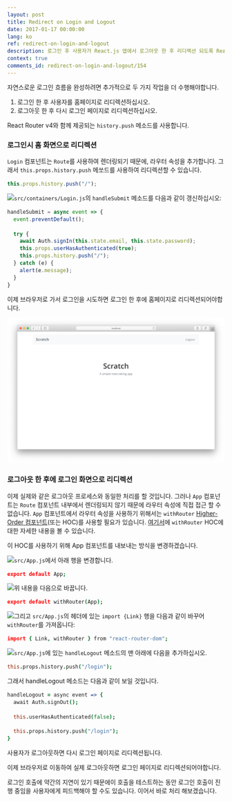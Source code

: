 ```yaml
---
layout: post
title: Redirect on Login and Logout
date: 2017-01-17 00:00:00
lang: ko
ref: redirect-on-login-and-logout
description: 로그인 후 사용자가 React.js 앱에서 로그아웃 한 후 리디렉션 되도록 React Router v4의 withRouter higher-order 컴포넌트를 사용하고 history.push 메서드를 사용하여 앱을 탐색합니다. 
context: true
comments_id: redirect-on-login-and-logout/154
---
```


자연스로운 로그인 흐름을 완성하려면 추가적으로 두 가지 작업을 더 수행해야합니다.

1. 로그인 한 후 사용자를 홈페이지로 리디렉션하십시오.
2. 로그아웃 한 후 다시 로그인 페이지로 리디렉션하십시오.

React Router v4와 함께 제공되는 `history.push` 메소드를 사용합니다.

### 로그인시 홈 화면으로 리디렉션

`Login` 컴포넌트는 `Route`를 사용하여 렌더링되기 때문에, 라우터 속성을 추가합니다. 그래서 `this.props.history.push` 메쏘드를 사용하여 리디렉션할 수 있습니다.

``` javascript
this.props.history.push("/");
```

<img class="code-marker" src="/assets/s.png" />`src/containers/Login.js`의 `handleSubmit` 메소드를 다음과 같이 갱신하십시오:

``` javascript
handleSubmit = async event => {
  event.preventDefault();

  try {
    await Auth.signIn(this.state.email, this.state.password);
    this.props.userHasAuthenticated(true);
    this.props.history.push("/");
  } catch (e) {
    alert(e.message);
  }
}
```

이제 브라우저로 가서 로그인을 시도하면 로그인 한 후에 홈페이지로 리디렉션되어야합니다.

![React Router v4 로그인 후 홈페이지로 리디렉션 화면](/assets/redirect-home-after-login.png)

### 로그아웃 한 후에 로그인 화면으로 리디렉션

이제 실제와 같은 로그아웃 프로세스와 동일한 처리를 할 것입니다. 그러나 `App` 컴포넌트는 `Route` 컴포넌트 내부에서 렌더링되지 않기 때문에 라우터 속성에 직접 접근 할 수 없습니다. `App` 컴포넌트에서 라우터 속성을 사용하기 위해서는 `withRouter` [Higher-Order 컴포넌트](https://facebook.github.io/react/docs/higher-order-components)(또는 HOC)를 사용할 필요가 있습니다.  [여기서](https://reacttraining.com/react-router/web/api/withRouter)에 `withRouter` HOC에 대한 자세한 내용을 볼 수 있습니다.

이 HOC를 사용하기 위해 App 컴포넌트를 내보내는 방식을 변경하겠습니다.

<img class="code-marker" src="/assets/s.png" />`src/App.js`에서 아래 행을 변경합니다.

``` coffee
export default App;
```

<img class="code-marker" src="/assets/s.png" />위 내용을 다음으로 바꿉니다.

``` coffee
export default withRouter(App);
```

<img class="code-marker" src="/assets/s.png" />그리고 `src/App.js`의 헤더에 있는 `import {Link}` 행을 다음과 같이 바꾸어 `withRouter`를 가져옵니다:

``` coffee
import { Link, withRouter } from "react-router-dom";
```

<img class="code-marker" src="/assets/s.png" />`src/App.js`에 있는 `handleLogout` 메소드의 맨 아래에 다음을 추가하십시오.

``` coffee
this.props.history.push("/login");
```

그래서 handleLogout 메소드는 다음과 같이 보일 것입니다.

``` coffee
handleLogout = async event => {
  await Auth.signOut();

  this.userHasAuthenticated(false);

  this.props.history.push("/login");
}
```

사용자가 로그아웃하면 다시 로그인 페이지로 리디렉션됩니다.

이제 브라우저로 이동하여 실제 로그아웃하면 로그인 페이지로 리디렉션되어야합니다.

로그인 호출에 약간의 지연이 있기 때문에이 호출을 테스트하는 동안 로그인 호출이 진행 중임을 사용자에게 피드백해야 할 수도 있습니다. 이어서 바로 처리 해보겠습니다.
